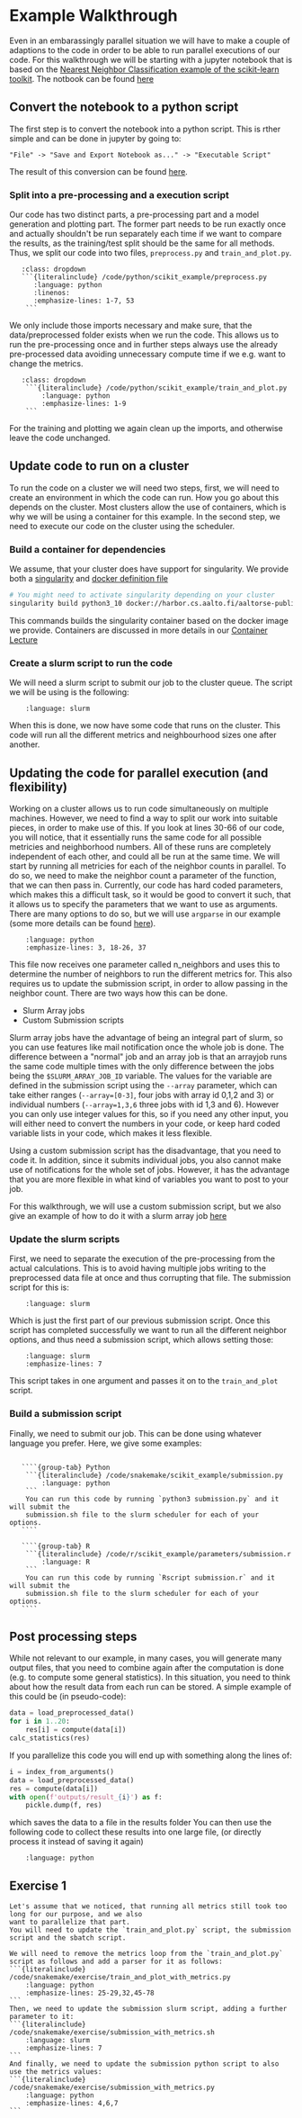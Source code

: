# Example Walkthrough

Even in an embarassingly parallel situation we will have to make a couple of adaptions to the code
in order to be able to run parallel executions of our code. For this walkthrough we will be starting with
a jupyter notebook that is based on the
[Nearest Neighbor Classification example of the scikit-learn toolkit](https://scikit-learn.org/stable/auto_examples/neighbors/plot_classification.html). The notbook can be found [here](/code/jupyter/knn_iris.ipynb)

## Convert the notebook to a python script

The first step is to convert the notebook into a python script. This is rther simple and can be done in jupyter by going to:

```
"File" -> "Save and Export Notebook as..." -> "Executable Script"
```

The result of this conversion can be found [here](/code/python/scikit_example/knn_iris.py).

### Split into a pre-processing and a execution script

Our code has two distinct parts, a pre-processing part and a model generation and plotting part.
The former part needs to be run exactly once and actually shouldn't be run separately each time if we
want to compare the results, as the training/test split should be the same for all methods.
Thus, we split our code into two files, `preprocess.py` and `train_and_plot.py`.

````{toggle} preprocess.py
   :class: dropdown
   ```{literalinclude} /code/python/scikit_example/preprocess.py
      :language: python
      :linenos:
      :emphasize-lines: 1-7, 53
    ```
````

We only include those imports necessary and make sure, that the data/preprocessed folder exists when we run the code.
This allows us to run the pre-processing once and in further steps always use the already pre-processed
data avoiding unnecessary compute time if we e.g. want to change the metrics.

````{toggle} train_and_plot.py
   :class: dropdown
    ```{literalinclude} /code/python/scikit_example/train_and_plot.py
        :language: python
        :emphasize-lines: 1-9
    ```
````

For the training and plotting we again clean up the imports, and otherwise leave the code unchanged.

## Update code to run on a cluster

To run the code on a cluster we will need two steps, first, we will need to create an environment in
which the code can run. How you go about this depends on the cluster. Most clusters allow
the use of containers, which is why we will be using a container for this example.
In the second step, we need to execute our code on the cluster using the scheduler.

### Build a container for dependencies

We assume, that your cluster does have support for singularity. We provide both a [singularity](/code/container/singularity.def) and [docker definition file](/code/container/Dockerfile)

```bash
# You might need to activate singularity depending on your cluster
singularity build python3_10 docker://harbor.cs.aalto.fi/aaltorse-public/parallel-workflow:latest
```

This commands builds the singularity container based on the docker image we provide. Containers are discussed in more details in our [Container Lecture](TODO)

### Create a slurm script to run the code

We will need a slurm script to submit our job to the cluster queue. The script we will be using is the
following:

```{literalinclude} /code/slurm/scikit_example/submit_job.sh
    :language: slurm
```

When this is done, we now have some code that runs on the cluster. This code will run all the different
metrics and neighbourhood sizes one after another.

## Updating the code for parallel execution (and flexibility)

Working on a cluster allows us to run code simultaneously on multiple machines. However, we need to find a way to split
our work into suitable pieces, in order to make use of this. If you look at lines 30-66 of our code,
you will notice, that it essentially runs the same code for all possible metricies and neighborhood numbers.
All of these runs are completely independent of each other, and could all be run at the same time.
We will start by running all metricies for each of the neighbor counts in parallel. To do so, we need to make the neighbor
count a parameter of the function, that we can then pass in.
Currently, our code has hard coded parameters, which makes this a difficult task, so it would be good
to convert it such, that it allows us to specify the parameters that we want to use as arguments.
There are many options to do so, but we will use `argparse` in our example
(some more details can be found [here](https://aaltoscicomp.github.io/python-for-scicomp/scripts/#parsing-command-line-arguments-with-argparse)).

```{literalinclude} /code/python/scikit_example/parameters/train_and_plot.py
    :language: python
    :emphasize-lines: 3, 18-26, 37
```

This file now receives one parameter called n_neighbors and uses this to determine the number of neighbors to run the different metrics for.
This also requires us to update the submission script, in order to allow passing in the neighbor count.
There are two ways how this can be done.

- Slurm Array jobs
- Custom Submission scripts

Slurm array jobs have the advantage of being an integral part of slurm, so you can use features like mail
notification once the whole job is done. The difference between a "normal" job and an array job is that
an arrayjob runs the same code multiple times with the only difference between the jobs being the `$SLURM_ARRAY_JOB_ID`
variable. The values for the variable are defined in the submission script using the `--array` parameter, which can take
either ranges (`--array=[0-3]`, four jobs with array id 0,1,2 and 3) or individual numbers (`--array=1,3,6` three jobs with id 1,3 and 6). However you can only use integer values for this, so if you need any other input, you will either need to
convert the numbers in your code, or keep hard coded variable lists in your code, which makes it less flexible.

Using a custom submission script has the disadvantage, that you need to code it. In addition, since it submits individual
jobs, you also cannot make use of notifications for the whole set of jobs. However, it has the advantage that you
are more flexible in what kind of variables you want to post to your job.

For this walkthrough, we will use a custom submission script, but we also give an example of how to do it with a
slurm array job [here](array_jobs)

### Update the slurm scripts

First, we need to separate the execution of the pre-processing from the actual calculations.
This is to avoid having multiple jobs writing to the preprocessed data file at once and thus corrupting that file.
The submission script for this is:

```{literalinclude} /code/snakemake/scikit_example/submit_preprocess.sh
    :language: slurm
```

Which is just the first part of our previous submission script.
Once this script has completed successfully we want to run all the different neighbor options, and thus need a submission script, which allows setting those:

```{literalinclude} /code/snakemake/scikit_example/submission.sh
    :language: slurm
    :emphasize-lines: 7
```

This script takes in one argument and passes it on to the `train_and_plot` script.

### Build a submission script

Finally, we need to submit our job. This can be done using whatever language you prefer. Here, we give some examples:

`````{tabs}

   ````{group-tab} Python
    ```{literalinclude} /code/snakemake/scikit_example/submission.py
        :language: python
    ```
    You can run this code by running `python3 submission.py` and it will submit the
    submission.sh file to the slurm scheduler for each of your options.
   ````

   ````{group-tab} R
    ```{literalinclude} /code/r/scikit_example/parameters/submission.r
        :language: R
    ```
    You can run this code by running `Rscript submission.r` and it will submit the
    submission.sh file to the slurm scheduler for each of your options.
   ````
`````

## Post processing steps

While not relevant to our example, in many cases, you will generate many output files, that you need to
combine again after the computation is done (e.g. to compute some general statistics).
In this situation, you need to think about how the result data from each run can be stored.
A simple example of this could be (in pseudo-code):

```python
data = load_preprocessed_data()
for i in 1..20:
    res[i] = compute(data[i])
calc_statistics(res)
```

If you parallelize this code you will end up with something along the lines of:

```python
i = index_from_arguments()
data = load_preprocessed_data()
res = compute(data[i])
with open(f'outputs/result_{i}') as f:
    pickle.dump(f, res)
```

which saves the data to a file in the results folder
You can then use the following code to collect these results into one large file, (or directly process
it instead of saving it again)

```{literalinclude} /code/python/collection.py
    :language: python

```

## Exercise 1

```{exercise} Parallel-1: Add the metrics as a parameter to the submission
Let's assume that we noticed, that running all metrics still took too long for our purpose, and we also
want to parallelize that part.
You will need to update the `train_and_plot.py` script, the submission script and the sbatch script.

```

````{solution} Solution: Parallel-1
We will need to remove the metrics loop from the `train_and_plot.py` script as follows and add a parser for it as follows:
```{literalinclude} /code/snakemake/exercise/train_and_plot_with_metrics.py
    :language: python
    :emphasize-lines: 25-29,32,45-78
```
Then, we need to update the submission slurm script, adding a further parameter to it:
```{literalinclude} /code/snakemake/exercise/submission_with_metrics.sh
    :language: slurm
    :emphasize-lines: 7
```
And finally, we need to update the submission python script to also use the metrics values:
```{literalinclude} /code/snakemake/exercise/submission_with_metrics.py
    :language: python
    :emphasize-lines: 4,6,7
```

````
